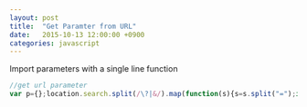 ```yaml
---
layout: post
title:  "Get Paramter from URL"
date:   2015-10-13 12:00:00 +0900
categories: javascript
---
```


Import parameters with a single line function

```javascript
//get url parameter
var p={};location.search.split(/\?|&/).map(function(s){s=s.split("=");if(s[0])p[s[0]]=s[1];});
```

